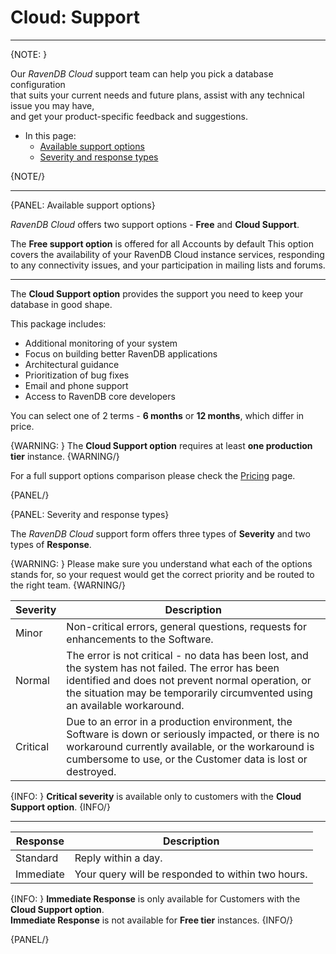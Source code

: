 # Cloud: Support
---

{NOTE: }

Our *RavenDB Cloud* support team can help you pick a database configuration  
that suits your current needs and future plans, assist with any technical issue you may have,  
and get your product-specific feedback and suggestions.

* In this page:
    * [Available support options](../cloud/cloud-support#available-support-options)
    * [Severity and response types](../cloud/cloud-support#severity-and-response-types)

{NOTE/}

---

{PANEL: Available support options}

*RavenDB Cloud* offers two support options - **Free** and **Cloud Support**.

The **Free support option** is offered for all Accounts by default 
This option covers the availability of your RavenDB Cloud instance services,
responding to any connectivity issues, and your participation in mailing lists and forums.

---

The **Cloud Support option** provides the support you need to keep your database in good shape.  
  
This package includes:  
- Additional monitoring of your system  
- Focus on building better RavenDB applications  
- Architectural guidance  
- Prioritization of bug fixes  
- Email and phone support  
- Access to RavenDB core developers  

You can select one of 2 terms - **6 months** or **12 months**, which differ in price.

{WARNING: }
The **Cloud Support option** requires at least **one production tier** instance.
{WARNING/}

For a full support options comparison please check the [Pricing](https://cloud.ravendb.net/pricing#support-options) page.  

{PANEL/}

{PANEL: Severity and response types}

The *RavenDB Cloud* support form offers three types of **Severity** and two types of **Response**.

{WARNING: }
Please make sure you understand what each of the options stands for, so your request would get the correct priority and be routed to the right team.
{WARNING/}

| **Severity** | **Description**                                                                                                                                                                                                                        |
|--------------|----------------------------------------------------------------------------------------------------------------------------------------------------------------------------------------------------------------------------------------|
| Minor        | Non-critical errors, general questions, requests for enhancements to the Software.                                                                                                                                                     |
| Normal       | The error is not critical - no data has been lost, and the system has not failed. The error has been identified and does not prevent normal operation, or the situation may be temporarily circumvented using an available workaround. |
| Critical     | Due to an error in a production environment, the Software is down or seriously impacted, or there is no workaround currently available, or the workaround is cumbersome to use, or the Customer data is lost or destroyed.             |

{INFO: }
**Critical severity** is available only to customers with the **Cloud Support option**.
{INFO/}

---

| **Response** | **Description**                                   |
|--------------|---------------------------------------------------|
| Standard     | Reply within a day.                               |
| Immediate    | Your query will be responded to within two hours. |

{INFO: }
**Immediate Response** is only available for Customers with the **Cloud Support option**.  
**Immediate Response** is not available for **Free tier** instances.
{INFO/}

{PANEL/}
